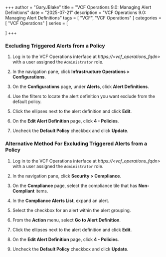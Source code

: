+++
author = "GaryJBlake"
title = "VCF Operations 9.0: Managing Alert Definitions"
date = "2025-07-21"
description = "VCF Operations 9.0: Managing Alert Definitions"
tags = [
    "VCF",
    "VCF Operations"
]
categories = [
    "VCF Operations"
]
series = [

]
+++

### Excluding Triggered Alerts from a Policy

1. Log in to the VCF Operations interface at *https://<vcf_operations_fqdn>* with a user assigned the `Administrator` role.

2. In the navigation pane, click **Infrastructure Operations > Configurations**.

3. On the **Configurations** page, under **Alerts**, click **Alert Definitions**.

4. Use the filters to locate the alert definition you want exclude from the default policy.

5. Click the ellipses next to the alert definition and click **Edit**.

6. On the **Edit Alert Definition** page, click **4 - Policies**.

7. Uncheck the **Default Policy** checkbox and click **Update**.

### Alternative Method For Excluding Triggered Alerts from a Policy

1. Log in to the VCF Operations interface at *https://<vcf_operations_fqdn>* with a user assigned the `Administrator` role.

2. In the navigation pane, click **Security > Compliance**.

3. On the **Compliance** page, select the compliance tile that has **Non-Compliant** items.

4. In the **Compliance Alerts List**, expand an alert.

5. Select the checkbox for an alert within the alert grouping.

6. From the **Action** menu, select **Go to Alert Definition**.

7. Click the ellipses next to the alert definition and click **Edit**.

8. On the **Edit Alert Definition** page, click **4 - Policies**.

9. Uncheck the **Default Policy** checkbox and click **Update**.

